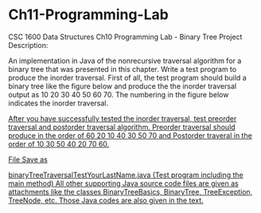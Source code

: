 # Ch11-Programming-Lab
CSC 1600 Data Structures Ch10 Programming Lab - Binary Tree
Project Description:

An implementation in Java of the nonrecursive traversal algorithm for a binary tree that was presented in this chapter. Write a test program to produce the inorder traversal. First of all, the test program should build a binary tree like the figure below and produce the the inorder traversal output as 10 20 30 40 50 60 70. The numbering in the figure below indicates the inorder traversal.

<a href="https://jcc.open.suny.edu/bbcswebdav/pid-327795-dt-content-rid-1643603_1/xid-1643603_1" alt="Binary Tree Diagram" />

After you have successfully tested the inorder traversal, test preorder traversal and postorder traversal algorithm. Preorder traversal should produce in the order of 60 20 10 40 30 50 70 and Postorder traveral in the order of 10 30 50 40 20 70 60.


File Save as

binaryTreeTraversalTestYourLastName.java (Test program including the main method)
All other supporting Java source code files are given as attachments like the classes BinaryTreeBasics, BinaryTree, TreeException, TreeNode, etc. Those Java codes are also given in the text.
